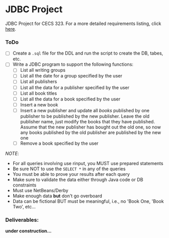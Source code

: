 # JDBC Project

JDBC Project for CECS 323. For a more detailed requirements listing, click [here](http://web.csulb.edu/~dbrown/CECS323/Projects/JDBC/CECS%20323%20Project%20JDBC%20Project.pdf).


### ToDo
- [ ] Create a `.sql` file for the DDL and run the script to create the DB, tabes, etc.
- [ ] Write a JDBC program to support the following functions:
    - [ ] List all writing groups
    - [ ] List all the date for a group specified by the user
    - [ ] List all publishers
    - [ ] List all the data for a publisher specified by the user
    - [ ] List all book titles
    - [ ] List all the data for a book specified by the user
    - [ ] Insert a new book
    - [ ] Insert a new publisher and update all *books* published by one publisher to be published by the new publisher. Leave the old publisher name, just modify the books that they have published. Assume that the new publisher has bought out the old one, so now any books published by the old publisher are published by the new one
    - [ ] Remove a book specified by the user

*NOTE*:
- For all queries involving use rinput, you MUST use prepared statements
- Be sure NOT to use the `SELECT *` in any of the queries
- You must be able to prove your results after each query
- Make sure to validate the data either through Java code or DB constraints
- Must use NetBeans/Derby
- Make enough data **but** don't go overboard
- Data can be fictional BUT must be meaningful, i.e., no 'Book One, 'Book Two', etc...


### Deliverables:
**under construction...**
